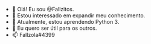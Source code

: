 - 👋 Olá! Eu sou @Fallzitos.
- 👀 Estou interessado em expandir meu conhecimento.
- 🌱 Atualmente, estou aprendendo Python 3.
- 💞️ Eu quero ser útil para os outros.
- 📫 Fallzola#4399

<!---
Fallzitos/Fallzitos is a ✨ special ✨ repository because its `README.md` (this file) appears on your GitHub profile.
You can click the Preview link to take a look at your changes.
--->
